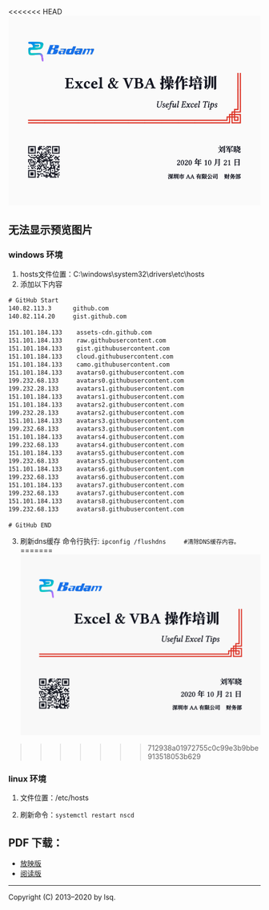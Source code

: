 <<<<<<< HEAD
![示例](https://github.com/lsq/latex-talk/raw/main/Excel.svg)
## 无法显示预览图片
### windows 环境
1. hosts文件位置：C:\windows\system32\drivers\etc\hosts
2. 添加以下内容
```
# GitHub Start 
140.82.113.3      github.com
140.82.114.20     gist.github.com
 
151.101.184.133    assets-cdn.github.com
151.101.184.133    raw.githubusercontent.com
151.101.184.133    gist.githubusercontent.com
151.101.184.133    cloud.githubusercontent.com
151.101.184.133    camo.githubusercontent.com
151.101.184.133    avatars0.githubusercontent.com
199.232.68.133     avatars0.githubusercontent.com
199.232.28.133     avatars1.githubusercontent.com
151.101.184.133    avatars1.githubusercontent.com
151.101.184.133    avatars2.githubusercontent.com
199.232.28.133     avatars2.githubusercontent.com
151.101.184.133    avatars3.githubusercontent.com
199.232.68.133     avatars3.githubusercontent.com
151.101.184.133    avatars4.githubusercontent.com
199.232.68.133     avatars4.githubusercontent.com
151.101.184.133    avatars5.githubusercontent.com
199.232.68.133     avatars5.githubusercontent.com
151.101.184.133    avatars6.githubusercontent.com
199.232.68.133     avatars6.githubusercontent.com
151.101.184.133    avatars7.githubusercontent.com
199.232.68.133     avatars7.githubusercontent.com
151.101.184.133    avatars8.githubusercontent.com
199.232.68.133     avatars8.githubusercontent.com
 
# GitHub END
```
3. 刷新dns缓存
命令行执行: `ipconfig /flushdns     #清除DNS缓存内容。`
=======
![示例](https://github.com/lsq/latex-talk/raw/main/Excel.png)
>>>>>>> 712938a01972755c0c99e3b9bbe913518053b629

### linux 环境
1. 文件位置：/etc/hosts

2. 刷新命令：`systemctl restart nscd`

## PDF 下载：

- [放映版](https://github.com/lsq/latex-talk/releases/download/v1.0/Excel.pdf)
- [阅读版](https://github.com/lsq/latex-talk/releases/download/v1.0/Excel-handout.pdf)

-----

Copyright (C) 2013&ndash;2020 by lsq.
